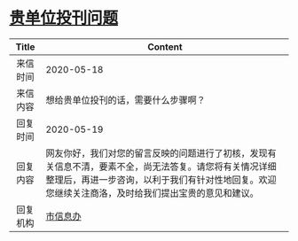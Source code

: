 # <a href="http://www.shangluo.gov.cn/zmhd/ldxxxx.jsp?urltype=leadermail.LeaderMailContentUrl&wbtreeid=1112&leadermailid=5863">贵单位投刊问题</a>
| Title |                                                Content                                                 |
|:-----:|--------------------------------------------------------------------------------------------------------|
| 来信时间  | 2020-05-18                                                                                             |
| 来信内容  | 想给贵单位投刊的话，需要什么步骤啊？                                                                                     |
| 回复时间  | 2020-05-19                                                                                             |
| 回复内容  | 网友你好，我们对您的留言反映的问题进行了初核，发现有关信息不清，要素不全，尚无法答复。请您将有关情况详细整理后，再进一步咨询，以利于我们有针对性地回复。欢迎您继续关注商洛，及时给我们提出宝贵的意见和建议。 |
| 回复机构  | <a href="../../categories/agencies/市信息办.md">市信息办</a>                                                     |